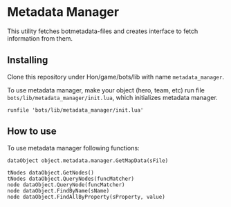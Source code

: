 # Metadata Manager

This utility fetches botmetadata-files and creates interface to fetch information from them.

## Installing

Clone this repository under Hon/game/bots/lib with name ```metadata_manager```.

To use metadata manager, make your object (hero, team, etc) run file ```bots/lib/metadata_manager/init.lua```, which initializes metadata manager.

    runfile 'bots/lib/metadata_manager/init.lua'

## How to use

To use metadata manager following functions:

    dataObject object.metadata.manager.GetMapData(sFile)

    tNodes dataObject.GetNodes()
    tNodes dataObject.QueryNodes(funcMatcher)
    node dataObject.QueryNode(funcMatcher)
    node dataObject.FindByName(sName)
    node dataObject.FindAllByProperty(sProperty, value)
